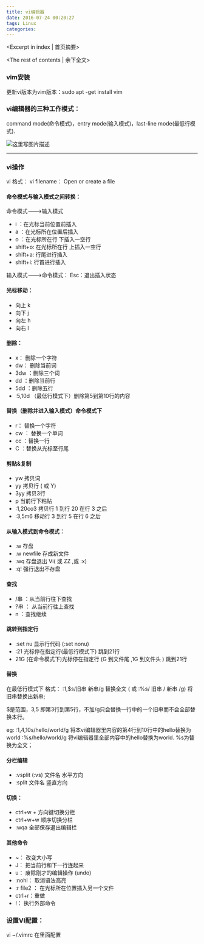 ```yaml
---
title: vi编辑器
date: 2016-07-24 00:20:27
tags: Linux
categories:
---
```

<Excerpt in index | 首页摘要> 
<!-- more -->
<The rest of contents | 余下全文>

### vim安装
更新vi版本为vim版本：sudo apt -get install vim

### vi编辑器的三种工作模式：
command mode(命令模式)，entry mode(输入模式)，last-line mode(最低行模式).

![这里写图片描述](http://img.blog.csdn.net/20160321154201781)


----------

### vi操作
vi 
格式： vi filename： Open or create a file

#### **命令模式与输入模式之间转换：**
命令模式--->输入模式

- i ：在光标当前位置前插入 
- a ：在光标所在位置后插入 
- o ：在光标所在行 下插入一空行
- shift+o: 在光标所在行 上插入一空行
- shift+a: 行尾进行插入
- shift+i:  行首进行插入

输入模式--->命令模式：
Esc：退出插入状态 

#### **光标移动：**

- 向上 k 
- 向下 j 
- 向左 h 
- 向右 l

#### **删除：**

- x：    删除一个字符 
- dw： 删除当前词 
- 3dw ：删除三个词 
- dd ：删除当前行 
- 5dd ：删除五行 
- :5,10d      （最低行模式下）删除第5到第10行的内容 

#### **替换（删除并进入输入模式）命令模式下**

- r： 	替换一个字符 
- cw ：	替换一个单词 
- cc ：替换一行 
- C 	：替换从光标至行尾

#### **剪贴&复制**

- yw 		拷贝词 
- yy 		拷贝行 ( 或 Y)
-  3yy  拷贝3行 
- p 		当前行下粘贴
- :1,20co3 		拷贝行 1 到行 20 在行 3 之后 
- :3,5m6 		移动行 3 到行 5 在行 6 之后

#### **从输入模式到命令模式：**

- :w 		存盘 
- :w newfile 		存成新文件 
- :wq 	存盘退出 Vi( 或 ZZ ,或 :x) 
- :q! 		强行退出不存盘

#### **查找** 

- /串 ：从当前行往下查找 
- ?串 ：	从当前行往上查找 
- n 	：查找继续

#### **跳转到指定行**

- :set nu 	显示行代码 (:set nonu) 
- :21 	光标停在指定行(最低行模式下)  跳到21行 
- 21G 	 (在命令模式下)光标停在指定行 (G 到文件尾 ,1G 到文件头 ) 跳到21行   

#### **替换**

在最低行模式下
格式：
:1,\$s/旧串 新串/g  	替换全文 ( 或 :%s/ 旧串 / 新串 /g) 将旧串替换出新串;

$是范围，3,5 即第3行到第5行，不加/g只会替换一行中的一个旧串而不会全部替换本行。

eg: 
:1,4,10s/hello/world/g   将本vi编辑器里内容的第4行到10行中的hello替换为world
:%s/hello/world/g  将vi编辑器里全部内容中的hello替换为world.    %s为替换为全文；

#### **分栏编辑**

- :vsplit (:vs) 文件名		水平方向 
- :split 文件名			竖直方向 

#### 切换：

- ctrl+w + 方向键切换分栏 
- ctrl+w+w 顺序切换分栏 
- :wqa 全部保存退出编辑栏

#### **其他命令**

- ~： 	改变大小写 
- J： 	把当前行和下一行连起来 
- u： 	废除刚才的编辑操作 (undo)
- :nohl： 取消语法高亮
- :r file2 ：	在光标所在位置插入另一个文件  
- ctrl+r：重做 
- !： 执行外部命令 

### **设置VI配置：** 
vi ~/.vimrc  在里面配置